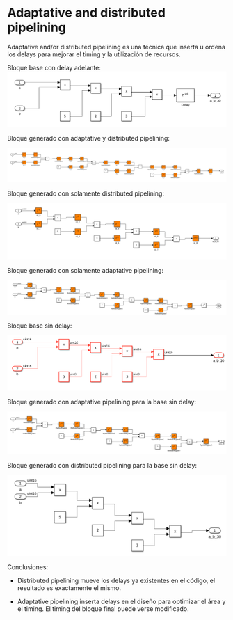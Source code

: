 # Adaptative and distributed pipelining

Adaptative and/or distributed pipelining es una técnica que inserta u ordena los delays para mejorar el timing y la utilización de recursos.

Bloque base con delay adelante:
![Alt text](images/base_block.png)

Bloque generado con adaptative y distributed pipelining:

![Alt text](images/adaptative_and_distributed_pipelining.png)

Bloque generado con solamente distributed pipelining:

![Alt text](images/distributed_pipelining.png)

Bloque generado con solamente adaptative pipelining:

![Alt text](images/adaptative_pipelining.png)

Bloque base sin delay:

![Alt text](images/base_sin_delay.png)

Bloque generado con adaptative pipelining para la base sin delay:

![Alt text](images/adaptative_pipelining_sin_delay.png)

Bloque generado con distributed pipelining para la base sin delay:

![Alt text](images/distributed_pipelining_sin_delay.png)

Conclusiones:

* Distributed pipelining mueve los delays ya existentes en el código, el resultado es exactamente el mismo.

* Adaptative pipelining inserta delays en el diseño para optimizar el área y el timing. El timing del bloque final puede verse modificado.

